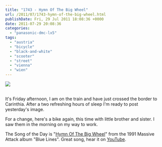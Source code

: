 ```yaml
---
title: "1743 - Hymn Of The Big Wheel"
url: /2011/07/1743-hymn-of-the-big-wheel.html
publishDate: Fri, 29 Jul 2011 18:08:36 +0000
date: 2011-07-29 20:08:36
categories: 
  - "panasonic-dmc-lx5"
tags: 
  - "austria"
  - "bicycle"
  - "black-and-white"
  - "scooter"
  - "street"
  - "vienna"
  - "wien"
---
```

<div class="container">
<div class="center"><a target="_blank" href="https://d25zfm9zpd7gm5.cloudfront.net/1200x1200/2011/20110728_075549_ps.jpg"><img src="https://d25zfm9zpd7gm5.cloudfront.net/0600x0600/2011/20110728_075549_ps.jpg" /></a></div>
</div>
<br />

It's Friday afternoon, I am on the train and have just crossed the border to Carinthia. After a two refreshing hours of sleep I'm ready to post yesterday's image.

 For a change, here's a bike again, this time with little brother and sister. I saw them in the morning on my way to work.

The Song of the Day is "<a href="http://www.lyricsmode.com/lyrics/m/massive_attack/hymn_of_the_big_wheel.html" target="_blank">Hymn Of The Big Wheel</a>" from the 1991 Massive Attack album "Blue Lines". Great song, hear it on <a href="http://www.youtube.com/watch?v=M8JcM_FPfRo" target="_blank">YouTube</a>.
